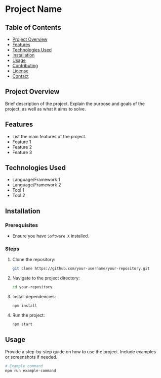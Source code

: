 # Project Name

## Table of Contents
- [Project Overview](#project-overview)
- [Features](#features)
- [Technologies Used](#technologies-used)
- [Installation](#installation)
- [Usage](#usage)
- [Contributing](#contributing)
- [License](#license)
- [Contact](#contact)

## Project Overview
Brief description of the project. Explain the purpose and goals of the project, as well as what it aims to solve.

## Features
- List the main features of the project.
- Feature 1
- Feature 2
- Feature 3

## Technologies Used
- Language/Framework 1
- Language/Framework 2
- Tool 1
- Tool 2

## Installation
### Prerequisites
- Ensure you have `Software X` installed.

### Steps
1. Clone the repository:
    ```bash
    git clone https://github.com/your-username/your-repository.git
    ```
2. Navigate to the project directory:
    ```bash
    cd your-repository
    ```
3. Install dependencies:
    ```bash
    npm install
    ```
4. Run the project:
    ```bash
    npm start
    ```

## Usage
Provide a step-by-step guide on how to use the project. Include examples or screenshots if needed.

```bash
# Example command
npm run example-command
